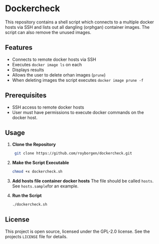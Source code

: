# Dockercheck 
This repository contains a shell script which connects to a multiple docker hosts via SSH and lists out all dangling (orphgan) container images. The script can also remove the unused images.

## Features
- Connects to remote docker hosts via SSH
- Executes `docker image ls` on each
- Displays results 
- Allows the user to delete orhan images (`prune`)
- When deleting images the script executes `docker image prune -f`

## Prerequisites

- SSH access to remote docker hosts
- User must have permissions to execute docker commands on the docker host. 

## Usage

1. **Clone the Repository**
   ```bash
    git clone https://github.com/royborgen/dockercheck.git
   ```

2. **Make the Script Executable**
   ```bash
   chmod +x dockercheck.sh
   ```
   
3. **Add hosts file container docker hosts**
The file should be called `hosts`. 
See `hosts.sample`for an example. 

3. **Run the Script**
   ```bash
   ./dockercheck.sh
   ```

## License

This project is open source, licensed under the GPL-2.0 license. See the projects `LICENSE` file for details.
